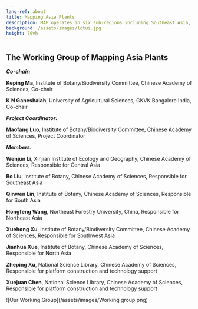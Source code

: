 ```yaml
---
lang-ref: about
title: Mapping Asia Plants
description: MAP operates in six sub-regions including Southeast Asia, South Asia, and Northeast Asia etc. Currently, each sub-region has built species databases. At Asia scale, vascular plants species database at genus level. 
background: /assets/images/lotus.jpg
height: 70vh
---
```


## The Working Group of Mapping Asia Plants

  ***Co-chair:***
  
  **Keping Ma**, Institute of Botany/Biodiversity Committee, Chinese Academy of Sciences, Co-chair
  
  **K N Ganeshaiah**, University of Agricultural Sciences, GKVK Bangalore India, Co-chair
  
  ***Project Coordinator:***
  
  **Maofang Luo**, Institute of Botany/Biodiversity Committee, Chinese Academy of Sciences, Project Coordinator

  ***Members:***
  
  **Wenjun Li**, Xinjian Institute of Ecology and Geography, Chinese Academy of Sciences, Responsible for Central Asia
          
  **Bo Liu**, Institute of Botany, Chinese Academy of Sciences, Responsible for Southeast Asia
          
  **Qinwen Lin**, Institute of Botany, Chinese Academy of Sciences, Responsible for South Asia
          
  **Hongfeng Wang**, Northeast Forestry University, China, Responsible for Northeast Asia
          
  **Xuehong Xu**, Institute of Botany/Biodiversity Committee, Chinese Academy of Sciences, Responsible for Southwest Asia
          
  **Jianhua Xue**, Institute of Botany, Chinese Academy of Sciences, Responsible for North Asia
          
  **Zheping Xu**, National Science Library, Chinese Academy of Sciences, Responsible for platform construction and technology support
          
  **Xuejuan Chen**, National Science Library, Chinese Academy of Sciences, Responsible for platform construction and technology support


![Our Working Group](/assets/images/Working group.png)

